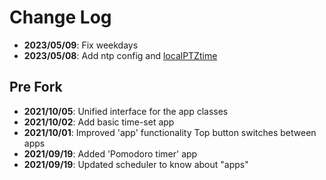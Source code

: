 # Change Log

- **2023/05/09**: Fix weekdays
- **2023/05/08**: Add ntp config and [localPTZtime](https://github.com/bellingeri/localPTZtime)

## Pre Fork

- **2021/10/05**: Unified interface for the app classes
- **2021/10/02**: Add basic time-set app
- **2021/10/01**: Improved 'app' functionality
  Top button switches between apps
- **2021/09/19**: Added 'Pomodoro timer' app
- **2021/09/19**: Updated scheduler to know about "apps"
